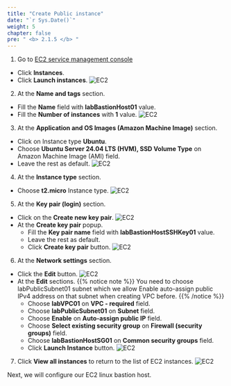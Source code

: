 ```yaml
---
title: "Create Public instance"
date: "`r Sys.Date()`"
weight: 5
chapter: false
pre: " <b> 2.1.5 </b> "
---
```


1. Go to [EC2 service management console](https://console.aws.amazon.com/ec2/v2/home)

- Click **Instances**.
- Click **Launch instances**.
  ![EC2](/workshop-01-wordpress-deployment-on-eks/images/2.prerequisite/ws01-createec201.png)

2. At the **Name and tags** section.

- Fill the **Name** field with **labBastionHost01** value.
- Fill the **Number of instances** with **1** value.
  ![EC2](/workshop-01-wordpress-deployment-on-eks/images/2.prerequisite/ws01-createec202.png)

3. At the **Application and OS Images (Amazon Machine Image)** section.

- Click on Instance type **Ubuntu**.
- Choose **Ubuntu Server 24.04 LTS (HVM), SSD Volume Type** on Amazon Machine Image (AMI) field.
- Leave the rest as default.
  ![EC2](/workshop-01-wordpress-deployment-on-eks/images/2.prerequisite/ws01-createec203.png)

4. At the **Instance type** section.

- Choose **t2.micro** Instance type.
  ![EC2](/workshop-01-wordpress-deployment-on-eks/images/2.prerequisite/ws01-createec204.png)

5. At the **Key pair (login)** section.

- Click on the **Create new key pair**.
  ![EC2](/workshop-01-wordpress-deployment-on-eks/images/2.prerequisite/ws01-createec205.png)
- At the **Create key pair** popup.
  - Fill the **Key pair name** field with **labBastionHostSSHKey01** value.
  - Leave the rest as default.
  - Click **Create key pair** button.
    ![EC2](/workshop-01-wordpress-deployment-on-eks/images/2.prerequisite/ws01-createec206.png)

6. At the **Network settings** section.

- Click the **Edit** button.
  ![EC2](/workshop-01-wordpress-deployment-on-eks/images/2.prerequisite/ws01-createec207.png)
- At the **Edit** sections.
  {{% notice note %}}
  You need to choose labPublicSubnet01 subnet which we allow Enable auto-assign public IPv4 address on that subnet when creating VPC before.
  {{% /notice %}}
  - Choose **labVPC01** on **VPC - required** field.
  - Choose **labPublicSubnet01** on **Subnet** field.
  - Choose **Enable** on **Auto-assign public IP** field.
  - Choose **Select existing security group** on **Firewall (security groups)** field.
  - Choose **labBastionHostSG01** on **Common security groups** field.
  - Click **Launch Instance** button.
    ![EC2](/workshop-01-wordpress-deployment-on-eks/images/2.prerequisite/ws01-createec208.png)

7. Click **View all instances** to return to the list of EC2 instances.
   ![EC2](/workshop-01-wordpress-deployment-on-eks/images/2.prerequisite/ws01-createec209.png)

Next, we will configure our EC2 linux bastion host.
